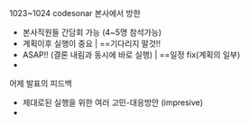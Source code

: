 1023~1024 codesonar 본사에서 방한
- 본사직원들 간담회 가능 (4~5명 참석가능)
- 계획이후 실행이 중요 | ==기다리지 말것!!
- ASAP!! (결론 내림과 동시에 바로 실행) | ==일정 fix(계획의 일부)
- 

어제 발표의 피드백
- 제대로된 실행을 위한 여러 고민-대응방안 (impresive)
- 